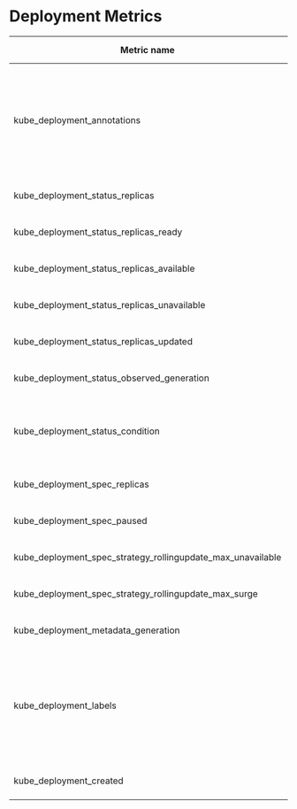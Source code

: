 # Deployment Metrics

| Metric name                                                 | Metric type | Description                                                                                                               | Labels/tags                                                                                                                                                                 | Status       |
| ----------------------------------------------------------- | ----------- | ------------------------------------------------------------------------------------------------------------------------- | --------------------------------------------------------------------------------------------------------------------------------------------------------------------------- | ------------ |
| kube_deployment_annotations                                 | Gauge       | Kubernetes annotations converted to Prometheus labels controlled via [--metric-annotations-allowlist](../../developer/cli-arguments.md) | `deployment`=&lt;deployment-name&gt; <br> `namespace`=&lt;deployment-namespace&gt; <br> `annotation_DEPLOYMENT_ANNOTATION`=&lt;DEPLOYMENT_ANNOTATION&gt;                    | EXPERIMENTAL |
| kube_deployment_status_replicas                             | Gauge       |                                                                                                                           | `deployment`=&lt;deployment-name&gt; <br> `namespace`=&lt;deployment-namespace&gt;                                                                                          | STABLE       |
| kube_deployment_status_replicas_ready                       | Gauge       |                                                                                                                           | `deployment`=&lt;deployment-name&gt; <br> `namespace`=&lt;deployment-namespace&gt;                                                                                          | STABLE       |
| kube_deployment_status_replicas_available                   | Gauge       |                                                                                                                           | `deployment`=&lt;deployment-name&gt; <br> `namespace`=&lt;deployment-namespace&gt;                                                                                          | STABLE       |
| kube_deployment_status_replicas_unavailable                 | Gauge       |                                                                                                                           | `deployment`=&lt;deployment-name&gt; <br> `namespace`=&lt;deployment-namespace&gt;                                                                                          | STABLE       |
| kube_deployment_status_replicas_updated                     | Gauge       |                                                                                                                           | `deployment`=&lt;deployment-name&gt; <br> `namespace`=&lt;deployment-namespace&gt;                                                                                          | STABLE       |
| kube_deployment_status_observed_generation                  | Gauge       |                                                                                                                           | `deployment`=&lt;deployment-name&gt; <br> `namespace`=&lt;deployment-namespace&gt;                                                                                          | STABLE       |
| kube_deployment_status_condition                            | Gauge       |                                                                                                                           | `deployment`=&lt;deployment-name&gt; <br> `namespace`=&lt;deployment-namespace&gt; <br> `condition`=&lt;deployment-condition&gt; <br> `status`=&lt;true\|false\|unknown&gt; | STABLE       |
| kube_deployment_spec_replicas                               | Gauge       |                                                                                                                           | `deployment`=&lt;deployment-name&gt; <br> `namespace`=&lt;deployment-namespace&gt;                                                                                          | STABLE       |
| kube_deployment_spec_paused                                 | Gauge       |                                                                                                                           | `deployment`=&lt;deployment-name&gt; <br> `namespace`=&lt;deployment-namespace&gt;                                                                                          | STABLE       |
| kube_deployment_spec_strategy_rollingupdate_max_unavailable | Gauge       |                                                                                                                           | `deployment`=&lt;deployment-name&gt; <br> `namespace`=&lt;deployment-namespace&gt;                                                                                          | STABLE       |
| kube_deployment_spec_strategy_rollingupdate_max_surge       | Gauge       |                                                                                                                           | `deployment`=&lt;deployment-name&gt; <br> `namespace`=&lt;deployment-namespace&gt;                                                                                          | STABLE       |
| kube_deployment_metadata_generation                         | Gauge       |                                                                                                                           | `deployment`=&lt;deployment-name&gt; <br> `namespace`=&lt;deployment-namespace&gt;                                                                                          | STABLE       |
| kube_deployment_labels                                      | Gauge       | Kubernetes labels converted to Prometheus labels controlled via [--metric-labels-allowlist](../../developer/cli-arguments.md)           | `deployment`=&lt;deployment-name&gt; <br> `namespace`=&lt;deployment-namespace&gt; <br> `label_DEPLOYMENT_LABEL`=&lt;DEPLOYMENT_LABEL&gt;                                   | STABLE       |
| kube_deployment_created                                     | Gauge       |                                                                                                                           | `deployment`=&lt;deployment-name&gt; <br> `namespace`=&lt;deployment-namespace&gt;                                                                                          | STABLE       |
